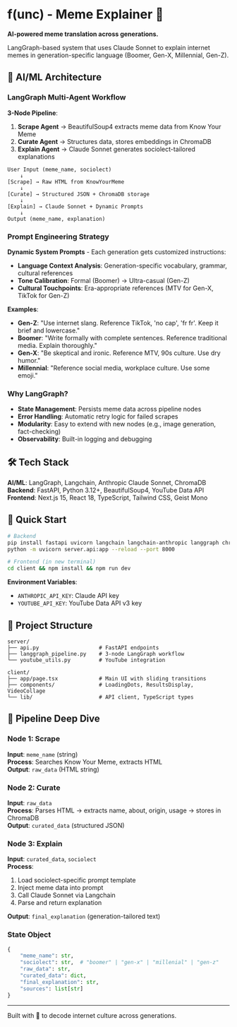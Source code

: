 # f(unc) - Meme Explainer 🧠

**AI-powered meme translation across generations.**

LangGraph-based system that uses Claude Sonnet to explain internet memes in generation-specific language (Boomer, Gen-X, Millennial, Gen-Z).

## 🤖 AI/ML Architecture

### LangGraph Multi-Agent Workflow

**3-Node Pipeline**:

1. **Scrape Agent** → BeautifulSoup4 extracts meme data from Know Your Meme
2. **Curate Agent** → Structures data, stores embeddings in ChromaDB
3. **Explain Agent** → Claude Sonnet generates sociolect-tailored explanations

```
User Input (meme_name, sociolect)
    ↓
[Scrape] → Raw HTML from KnowYourMeme
    ↓
[Curate] → Structured JSON + ChromaDB storage
    ↓
[Explain] → Claude Sonnet + Dynamic Prompts
    ↓
Output (meme_name, explanation)
```

### Prompt Engineering Strategy

**Dynamic System Prompts** - Each generation gets customized instructions:

- **Language Context Analysis**: Generation-specific vocabulary, grammar, cultural references
- **Tone Calibration**: Formal (Boomer) → Ultra-casual (Gen-Z)
- **Cultural Touchpoints**: Era-appropriate references (MTV for Gen-X, TikTok for Gen-Z)

**Examples**:
- **Gen-Z**: "Use internet slang. Reference TikTok, 'no cap', 'fr fr'. Keep it brief and lowercase."
- **Boomer**: "Write formally with complete sentences. Reference traditional media. Explain thoroughly."
- **Gen-X**: "Be skeptical and ironic. Reference MTV, 90s culture. Use dry humor."
- **Millennial**: "Reference social media, workplace culture. Use some emoji."

### Why LangGraph?

- **State Management**: Persists meme data across pipeline nodes
- **Error Handling**: Automatic retry logic for failed scrapes
- **Modularity**: Easy to extend with new nodes (e.g., image generation, fact-checking)
- **Observability**: Built-in logging and debugging

## 🛠️ Tech Stack

**AI/ML**: LangGraph, Langchain, Anthropic Claude Sonnet, ChromaDB  
**Backend**: FastAPI, Python 3.12+, BeautifulSoup4, YouTube Data API  
**Frontend**: Next.js 15, React 18, TypeScript, Tailwind CSS, Geist Mono

## 🚀 Quick Start

```bash
# Backend
pip install fastapi uvicorn langchain langchain-anthropic langgraph chromadb beautifulsoup4
python -m uvicorn server.api:app --reload --port 8000

# Frontend (in new terminal)
cd client && npm install && npm run dev
```

**Environment Variables**:
- `ANTHROPIC_API_KEY`: Claude API key
- `YOUTUBE_API_KEY`: YouTube Data API v3 key

## 📁 Project Structure

```
server/
├── api.py                   # FastAPI endpoints
├── langgraph_pipeline.py    # 3-node LangGraph workflow
└── youtube_utils.py         # YouTube integration

client/
├── app/page.tsx             # Main UI with sliding transitions
├── components/              # LoadingDots, ResultsDisplay, VideoCollage
└── lib/                     # API client, TypeScript types
```

## 🧪 Pipeline Deep Dive

### Node 1: Scrape
**Input**: `meme_name` (string)  
**Process**: Searches Know Your Meme, extracts HTML  
**Output**: `raw_data` (HTML string)

### Node 2: Curate
**Input**: `raw_data`  
**Process**: Parses HTML → extracts name, about, origin, usage → stores in ChromaDB  
**Output**: `curated_data` (structured JSON)

### Node 3: Explain
**Input**: `curated_data`, `sociolect`  
**Process**:
1. Load sociolect-specific prompt template
2. Inject meme data into prompt
3. Call Claude Sonnet via Langchain
4. Parse and return explanation

**Output**: `final_explanation` (generation-tailored text)

### State Object

```python
{
    "meme_name": str,
    "sociolect": str,  # "boomer" | "gen-x" | "millenial" | "gen-z"
    "raw_data": str,
    "curated_data": dict,
    "final_explanation": str,
    "sources": list[str]
}
```

---

Built with 💚 to decode internet culture across generations.
